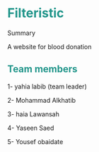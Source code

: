 <h1 style= "color:#23968b">Filteristic</h1>

Summary 

A website for blood donation

<h2 style= "color:#23968b"> Team members</h2> 

1- yahia labib (team leader)

2- Mohammad Alkhatib 

3- haia Lawansah

4- Yaseen Saed 

5- Yousef obaidate 
